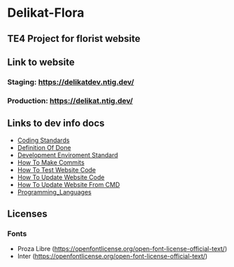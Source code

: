 # Delikat-Flora
## TE4 Project for florist website

## Link to website
### Staging: https://delikatdev.ntig.dev/
### Production: https://delikat.ntig.dev/

## Links to dev info docs
- [Coding Standards](_dev_info/coding_standards.md)
- [Definition Of Done](_dev_info/definition_of_done.md)
- [Development Enviroment Standard](_dev_info/development_environment_standards.md)
- [How To Make Commits](_dev_info/how_to_make_commits.md)
- [How To Test Website Code](_dev_info/how_to_test_website_code.md)
- [How To Update Website Code](_dev_info/how_to_update_website_code.md)
- [How To Update Website From CMD](_dev_info/how_to_update_website_from_CMD.md)
- [Programming_Languages](_dev_info/programming_languages.md)
  
## Licenses

### Fonts

- Proza Libre (https://openfontlicense.org/open-font-license-official-text/)
- Inter (https://openfontlicense.org/open-font-license-official-text/)
